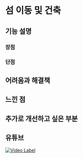 # 섬 이동 및 건축

## 기능 설명
 
 ### 장점

 ### 단점
 
## 어려움과 해결책
 
## 느낀 점
 
## 추가로 개선하고 싶은 부분
 
## 유튜브
 [![Video Label](http://img.youtube.com/vi/VdEWf5m__5k/0.jpg)](https://youtu.be/VdEWf5m__5k)
 
